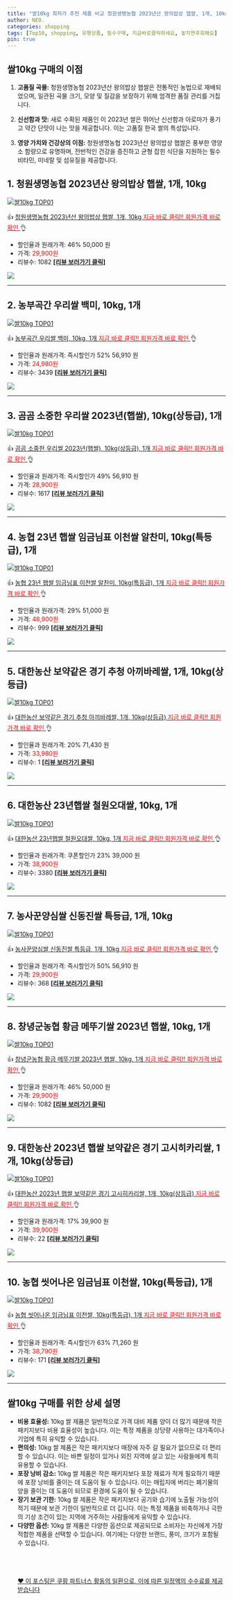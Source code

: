 ```yaml
---
title: "쌀10kg 최저가 추천 제품 비교 청원생명농협 2023년산 왕의밥상 햅쌀, 1개, 10kg 가격 비교 최저가장점"
author: NEO.
categories: shopping
tags: [Top10, shopping, 유행상품, 필수구매, 지금바로클릭하세요, 놓치면후회해요]
pin: true
---
```

## 쌀10kg 구매의 이점
1. **고품질 곡물:** 청원생명농협 2023년산 왕의밥상 햅쌀은 전통적인 농법으로 재배되었으며, 일관된 곡물 크기, 모양 및 질감을 보장하기 위해 엄격한 품질 관리를 거칩니다.


2. **신선함과 맛:** 새로 수확된 제품인 이 2023년 쌀은 뛰어난 신선함과 아로마가 풍기고 약간 단맛이 나는 맛을 제공합니다. 이는 고품질 한국 쌀의 특성입니다.


3. **영양 가치와 건강상의 이점:** 청원생명농협 2023년산 왕의밥상 햅쌀은 풍부한 영양소 함량으로 유명하며, 전반적인 건강을 증진하고 균형 잡힌 식단을 지원하는 필수 비타민, 미네랄 및 섬유질을 제공합니다.

   

## 1. 청원생명농협 2023년산 왕의밥상 햅쌀, 1개, 10kg

[![쌀10kg TOP01](https://thumbnail9.coupangcdn.com/thumbnails/remote/490x490ex/image/retail/images/4878627987520163-4589f760-c59c-486e-aee7-8e0c3fd8d1ec.jpg)](https://link.coupang.com/re/AFFSDP?lptag=AF3617701&subid=GithubCoopas&pageKey=7614323867&traceid=V0-153&itemId=20173553077&vendorItemId=75277053985)


👍 [청원생명농협 2023년산 왕의밥상 햅쌀, 1개, 10kg <font color=red> 지금 바로 클릭!! 회원가격 바로 확인 </font> ](https://link.coupang.com/re/AFFSDP?lptag=AF3617701&subid=GithubCoopas&pageKey=7614323867&traceid=V0-153&itemId=20173553077&vendorItemId=75277053985) 👌 


- 할인율과 원래가격: 46%  50,000   원
- 가격: <span style='color:red'>29,900원</span>
- 리뷰수: 1082  [**[리뷰 보러가기 클릭]**](https://link.coupang.com/re/AFFSDP?lptag=AF3617701&subid=GithubCoopas&pageKey=7614323867&traceid=V0-153&itemId=20173553077&vendorItemId=75277053985)

[![](/discount_price.png)](https://link.coupang.com/re/AFFSDP?lptag=AF3617701&subid=GithubCoopas&pageKey=7614323867&traceid=V0-153&itemId=20173553077&vendorItemId=75277053985)

---


   

## 2. 농부곡간 우리쌀 백미, 10kg, 1개

[![쌀10kg TOP01](https://thumbnail6.coupangcdn.com/thumbnails/remote/490x490ex/image/retail/images/2785894391791599-20bf562e-bafe-49ae-9cf3-9b5502212a47.jpg)](https://link.coupang.com/re/AFFSDP?lptag=AF3617701&subid=GithubCoopas&pageKey=6885033577&traceid=V0-153&itemId=16511589314&vendorItemId=83698919921)


👍 [농부곡간 우리쌀 백미, 10kg, 1개 <font color=red> 지금 바로 클릭!! 회원가격 바로 확인 </font> ](https://link.coupang.com/re/AFFSDP?lptag=AF3617701&subid=GithubCoopas&pageKey=6885033577&traceid=V0-153&itemId=16511589314&vendorItemId=83698919921) 👌 


- 할인율과 원래가격: 즉시할인가 52%  56,910   원
- 가격: <span style='color:red'>24,980원</span>
- 리뷰수: 3439  [**[리뷰 보러가기 클릭]**](https://link.coupang.com/re/AFFSDP?lptag=AF3617701&subid=GithubCoopas&pageKey=6885033577&traceid=V0-153&itemId=16511589314&vendorItemId=83698919921)

[![](/discount_price.png)](https://link.coupang.com/re/AFFSDP?lptag=AF3617701&subid=GithubCoopas&pageKey=6885033577&traceid=V0-153&itemId=16511589314&vendorItemId=83698919921)

---


   

## 3. 곰곰 소중한 우리쌀 2023년(햅쌀), 10kg(상등급), 1개

[![쌀10kg TOP01](https://thumbnail7.coupangcdn.com/thumbnails/remote/490x490ex/image/retail/images/6246016812900553-b13adffc-e10b-4ead-8c4e-dc8368cb65af.jpg)](https://link.coupang.com/re/AFFSDP?lptag=AF3617701&subid=GithubCoopas&pageKey=166996432&traceid=V0-153&itemId=478240933&vendorItemId=4200250100)


👍 [곰곰 소중한 우리쌀 2023년(햅쌀), 10kg(상등급), 1개 <font color=red> 지금 바로 클릭!! 회원가격 바로 확인 </font> ](https://link.coupang.com/re/AFFSDP?lptag=AF3617701&subid=GithubCoopas&pageKey=166996432&traceid=V0-153&itemId=478240933&vendorItemId=4200250100) 👌 


- 할인율과 원래가격: 즉시할인가 49%  56,910   원
- 가격: <span style='color:red'>28,900원</span>
- 리뷰수: 1617  [**[리뷰 보러가기 클릭]**](https://link.coupang.com/re/AFFSDP?lptag=AF3617701&subid=GithubCoopas&pageKey=166996432&traceid=V0-153&itemId=478240933&vendorItemId=4200250100)

[![](/discount_price.png)](https://link.coupang.com/re/AFFSDP?lptag=AF3617701&subid=GithubCoopas&pageKey=166996432&traceid=V0-153&itemId=478240933&vendorItemId=4200250100)

---


   

## 4. 농협 23년 햅쌀 임금님표 이천쌀 알찬미, 10kg(특등급), 1개

[![쌀10kg TOP01](https://thumbnail8.coupangcdn.com/thumbnails/remote/490x490ex/image/vendor_inventory/afc7/f367f798654f25f3b6c0b13082cec8366f540764d96c08d883d09902f618.jpg)](https://link.coupang.com/re/AFFSDP?lptag=AF3617701&subid=GithubCoopas&pageKey=7714464082&traceid=V0-153&itemId=20688744669&vendorItemId=87441828267)


👍 [농협 23년 햅쌀 임금님표 이천쌀 알찬미, 10kg(특등급), 1개 <font color=red> 지금 바로 클릭!! 회원가격 바로 확인 </font> ](https://link.coupang.com/re/AFFSDP?lptag=AF3617701&subid=GithubCoopas&pageKey=7714464082&traceid=V0-153&itemId=20688744669&vendorItemId=87441828267) 👌 


- 할인율과 원래가격: 29%  51,000   원
- 가격: <span style='color:red'>48,900원</span>
- 리뷰수: 999  [**[리뷰 보러가기 클릭]**](https://link.coupang.com/re/AFFSDP?lptag=AF3617701&subid=GithubCoopas&pageKey=7714464082&traceid=V0-153&itemId=20688744669&vendorItemId=87441828267)

[![](/discount_price.png)](https://link.coupang.com/re/AFFSDP?lptag=AF3617701&subid=GithubCoopas&pageKey=7714464082&traceid=V0-153&itemId=20688744669&vendorItemId=87441828267)

---


   

## 5. 대한농산 보약같은 경기 추청 아끼바레쌀, 1개, 10kg(상등급)

[![쌀10kg TOP01](https://thumbnail6.coupangcdn.com/thumbnails/remote/490x490ex/image/retail/images/1678601623045297-788d71cd-6363-40c3-b41c-370a079e15c6.jpg)](https://link.coupang.com/re/AFFSDP?lptag=AF3617701&subid=GithubCoopas&pageKey=5912556526&traceid=V0-153&itemId=10454873884&vendorItemId=77736680999)


👍 [대한농산 보약같은 경기 추청 아끼바레쌀, 1개, 10kg(상등급) <font color=red> 지금 바로 클릭!! 회원가격 바로 확인 </font> ](https://link.coupang.com/re/AFFSDP?lptag=AF3617701&subid=GithubCoopas&pageKey=5912556526&traceid=V0-153&itemId=10454873884&vendorItemId=77736680999) 👌 


- 할인율과 원래가격: 20%  71,430   원
- 가격: <span style='color:red'>33,980원</span>
- 리뷰수: 1  [**[리뷰 보러가기 클릭]**](https://link.coupang.com/re/AFFSDP?lptag=AF3617701&subid=GithubCoopas&pageKey=5912556526&traceid=V0-153&itemId=10454873884&vendorItemId=77736680999)

[![](/discount_price.png)](https://link.coupang.com/re/AFFSDP?lptag=AF3617701&subid=GithubCoopas&pageKey=5912556526&traceid=V0-153&itemId=10454873884&vendorItemId=77736680999)

---


   

## 6. 대한농산 23년햅쌀 철원오대쌀, 10kg, 1개

[![쌀10kg TOP01](https://thumbnail10.coupangcdn.com/thumbnails/remote/490x490ex/image/rs_quotation_api/xytt74pn/8ca0952f587045599159814a79990a60.jpg)](https://link.coupang.com/re/AFFSDP?lptag=AF3617701&subid=GithubCoopas&pageKey=6941812227&traceid=V0-153&itemId=16836518214&vendorItemId=84015845409)


👍 [대한농산 23년햅쌀 철원오대쌀, 10kg, 1개 <font color=red> 지금 바로 클릭!! 회원가격 바로 확인 </font> ](https://link.coupang.com/re/AFFSDP?lptag=AF3617701&subid=GithubCoopas&pageKey=6941812227&traceid=V0-153&itemId=16836518214&vendorItemId=84015845409) 👌 


- 할인율과 원래가격: 쿠폰할인가 23%  39,000   원
- 가격: <span style='color:red'>38,900원</span>
- 리뷰수: 3380  [**[리뷰 보러가기 클릭]**](https://link.coupang.com/re/AFFSDP?lptag=AF3617701&subid=GithubCoopas&pageKey=6941812227&traceid=V0-153&itemId=16836518214&vendorItemId=84015845409)

[![](/discount_price.png)](https://link.coupang.com/re/AFFSDP?lptag=AF3617701&subid=GithubCoopas&pageKey=6941812227&traceid=V0-153&itemId=16836518214&vendorItemId=84015845409)

---


   

## 7. 농사꾼양심쌀 신동진쌀 특등급, 1개, 10kg

[![쌀10kg TOP01](https://thumbnail7.coupangcdn.com/thumbnails/remote/490x490ex/image/retail/images/4151247194185941-f9defb9e-c3fd-463e-9450-ffc80dd43871.jpg)](https://link.coupang.com/re/AFFSDP?lptag=AF3617701&subid=GithubCoopas&pageKey=5570853461&traceid=V0-153&itemId=8872460262&vendorItemId=85742099879)


👍 [농사꾼양심쌀 신동진쌀 특등급, 1개, 10kg <font color=red> 지금 바로 클릭!! 회원가격 바로 확인 </font> ](https://link.coupang.com/re/AFFSDP?lptag=AF3617701&subid=GithubCoopas&pageKey=5570853461&traceid=V0-153&itemId=8872460262&vendorItemId=85742099879) 👌 


- 할인율과 원래가격: 즉시할인가 50%  56,910   원
- 가격: <span style='color:red'>29,900원</span>
- 리뷰수: 368  [**[리뷰 보러가기 클릭]**](https://link.coupang.com/re/AFFSDP?lptag=AF3617701&subid=GithubCoopas&pageKey=5570853461&traceid=V0-153&itemId=8872460262&vendorItemId=85742099879)

[![](/discount_price.png)](https://link.coupang.com/re/AFFSDP?lptag=AF3617701&subid=GithubCoopas&pageKey=5570853461&traceid=V0-153&itemId=8872460262&vendorItemId=85742099879)

---


   

## 8. 창녕군농협 황금 메뚜기쌀 2023년 햅쌀, 10kg, 1개

[![쌀10kg TOP01](https://thumbnail6.coupangcdn.com/thumbnails/remote/490x490ex/image/retail/images/9107459546887887-25a2ce7f-bfb7-4b36-8876-634e1c397b51.jpg)](https://link.coupang.com/re/AFFSDP?lptag=AF3617701&subid=GithubCoopas&pageKey=7694925663&traceid=V0-153&itemId=20586790390&vendorItemId=3001893829)


👍 [창녕군농협 황금 메뚜기쌀 2023년 햅쌀, 10kg, 1개 <font color=red> 지금 바로 클릭!! 회원가격 바로 확인 </font> ](https://link.coupang.com/re/AFFSDP?lptag=AF3617701&subid=GithubCoopas&pageKey=7694925663&traceid=V0-153&itemId=20586790390&vendorItemId=3001893829) 👌 


- 할인율과 원래가격: 46%  50,000   원
- 가격: <span style='color:red'>29,900원</span>
- 리뷰수: 1082  [**[리뷰 보러가기 클릭]**](https://link.coupang.com/re/AFFSDP?lptag=AF3617701&subid=GithubCoopas&pageKey=7694925663&traceid=V0-153&itemId=20586790390&vendorItemId=3001893829)

[![](/discount_price.png)](https://link.coupang.com/re/AFFSDP?lptag=AF3617701&subid=GithubCoopas&pageKey=7694925663&traceid=V0-153&itemId=20586790390&vendorItemId=3001893829)

---


   

## 9. 대한농산 2023년 햅쌀 보약같은 경기 고시히카리쌀, 1개, 10kg(상등급)

[![쌀10kg TOP01](https://thumbnail9.coupangcdn.com/thumbnails/remote/490x490ex/image/retail/images/8938624302097216-d24eaa5c-16e6-467b-96ab-40c1abb78ec4.jpg)](https://link.coupang.com/re/AFFSDP?lptag=AF3617701&subid=GithubCoopas&pageKey=7614314424&traceid=V0-153&itemId=20173558609&vendorItemId=77736681416)


👍 [대한농산 2023년 햅쌀 보약같은 경기 고시히카리쌀, 1개, 10kg(상등급) <font color=red> 지금 바로 클릭!! 회원가격 바로 확인 </font> ](https://link.coupang.com/re/AFFSDP?lptag=AF3617701&subid=GithubCoopas&pageKey=7614314424&traceid=V0-153&itemId=20173558609&vendorItemId=77736681416) 👌 


- 할인율과 원래가격: 17%  39,900   원
- 가격: <span style='color:red'>39,900원</span>
- 리뷰수: 22  [**[리뷰 보러가기 클릭]**](https://link.coupang.com/re/AFFSDP?lptag=AF3617701&subid=GithubCoopas&pageKey=7614314424&traceid=V0-153&itemId=20173558609&vendorItemId=77736681416)

[![](/discount_price.png)](https://link.coupang.com/re/AFFSDP?lptag=AF3617701&subid=GithubCoopas&pageKey=7614314424&traceid=V0-153&itemId=20173558609&vendorItemId=77736681416)

---


   

## 10. 농협 씻어나온 임금님표 이천쌀, 10kg(특등급), 1개

[![쌀10kg TOP01](https://thumbnail10.coupangcdn.com/thumbnails/remote/490x490ex/image/retail/images/1411013021368395-d1cb5570-566b-4a51-a221-da6a49be4635.png)](https://link.coupang.com/re/AFFSDP?lptag=AF3617701&subid=GithubCoopas&pageKey=7757543765&traceid=V0-153&itemId=19714624392&vendorItemId=3000891669)


👍 [농협 씻어나온 임금님표 이천쌀, 10kg(특등급), 1개 <font color=red> 지금 바로 클릭!! 회원가격 바로 확인 </font> ](https://link.coupang.com/re/AFFSDP?lptag=AF3617701&subid=GithubCoopas&pageKey=7757543765&traceid=V0-153&itemId=19714624392&vendorItemId=3000891669) 👌 


- 할인율과 원래가격: 즉시할인가 63%  71,260   원
- 가격: <span style='color:red'>38,790원</span>
- 리뷰수: 171  [**[리뷰 보러가기 클릭]**](https://link.coupang.com/re/AFFSDP?lptag=AF3617701&subid=GithubCoopas&pageKey=7757543765&traceid=V0-153&itemId=19714624392&vendorItemId=3000891669)

[![](/discount_price.png)](https://link.coupang.com/re/AFFSDP?lptag=AF3617701&subid=GithubCoopas&pageKey=7757543765&traceid=V0-153&itemId=19714624392&vendorItemId=3000891669)

---
## 쌀10kg 구매를 위한 상세 설명
* **비용 효율성:** 10kg 쌀 제품은 일반적으로 가격 대비 제품 양이 더 많기 때문에 작은 패키지보다 비용 효율성이 높습니다. 이는 특정 제품을 상당량 사용하는 대가족이나 기업에 특히 유익할 수 있습니다.
* **편의성:** 10kg 쌀 제품은 작은 패키지보다 매장에 자주 갈 필요가 없으므로 더 편리할 수 있습니다. 이는 바쁜 일정이 있거나 외진 지역에 살고 있는 사람들에게 특히 유용할 수 있습니다.
* **포장 낭비 감소:** 10kg 쌀 제품은 작은 패키지보다 포장 재료가 적게 필요하기 때문에 포장 낭비를 줄이는 데 도움이 될 수 있습니다. 이는 매립지에 버리는 폐기물의 양을 줄이는 데 도움이 되므로 환경에 도움이 될 수 있습니다.
* **장기 보관 기한:** 10kg 쌀 제품은 작은 패키지보다 공기와 습기에 노출될 가능성이 적기 때문에 보관 기한이 일반적으로 더 깁니다. 이는 특정 제품을 비축하거나 극한의 기상 조건이 있는 지역에 거주하는 사람들에게 유익할 수 있습니다.
* **다양한 옵션:** 10kg 쌀 제품은 다양한 옵션으로 제공되므로 소비자는 자신에게 가장 적합한 제품을 선택할 수 있습니다. 여기에는 다양한 브랜드, 풍미, 크기가 포함될 수 있습니다.<br><br><br><br><br> [ ❤  이 포스팅은 쿠팡 파트너스 활동의 일환으로, 이에 따른 일정액의 수수료를 제공받습니다](https://link.coupang.com/a/bcEFyh)